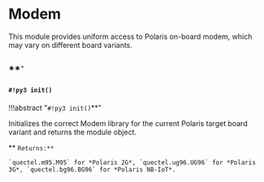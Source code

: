 # Modem

This module provides uniform access to Polaris on-board modem, which may vary on different board variants.

**`
---
#### `#!py3 init()`

!!!abstract "`#!py3 init()`**"

Initializes the correct Modem library for the current Polaris target board variant and 
returns the module object.


** ```Returns:**```

    `quectel.m95.M95` for *Polaris 2G*, `quectel.ug96.UG96` for *Polaris 3G*, `quectel.bg96.BG96` for *Polaris NB-IoT*.
<!--stackedit_data:
eyJoaXN0b3J5IjpbLTE0MTY2NjE4NDUsMTY5MTU0NjE0Ml19
-->